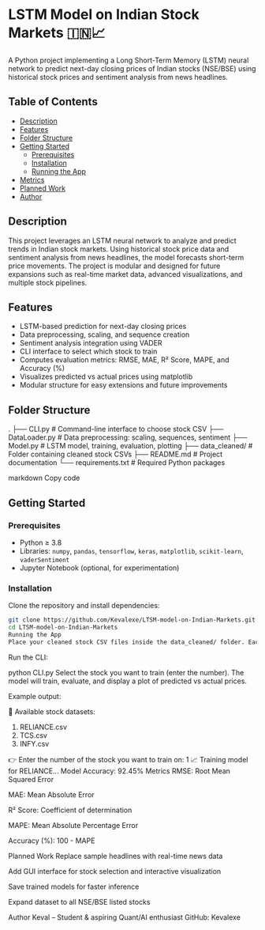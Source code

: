 # LSTM Model on Indian Stock Markets 🇮🇳📈

A Python project implementing a Long Short-Term Memory (LSTM) neural network to predict next-day closing prices of Indian stocks (NSE/BSE) using historical stock prices and sentiment analysis from news headlines.

## Table of Contents
- [Description](#description)  
- [Features](#features)  
- [Folder Structure](#folder-structure)  
- [Getting Started](#getting-started)  
  - [Prerequisites](#prerequisites)  
  - [Installation](#installation)  
  - [Running the App](#running-the-app)  
- [Metrics](#metrics)  
- [Planned Work](#planned-work)  
- [Author](#author)  

## Description
This project leverages an LSTM neural network to analyze and predict trends in Indian stock markets. Using historical stock price data and sentiment analysis from news headlines, the model forecasts short-term price movements. The project is modular and designed for future expansions such as real-time market data, advanced visualizations, and multiple stock pipelines.

## Features
- LSTM-based prediction for next-day closing prices  
- Data preprocessing, scaling, and sequence creation  
- Sentiment analysis integration using VADER  
- CLI interface to select which stock to train  
- Computes evaluation metrics: RMSE, MAE, R² Score, MAPE, and Accuracy (%)  
- Visualizes predicted vs actual prices using matplotlib  
- Modular structure for easy extensions and future improvements  

## Folder Structure
.
├── CLI.py # Command-line interface to choose stock CSV
├── DataLoader.py # Data preprocessing: scaling, sequences, sentiment
├── Model.py # LSTM model, training, evaluation, plotting
├── data_cleaned/ # Folder containing cleaned stock CSVs
├── README.md # Project documentation
└── requirements.txt # Required Python packages

markdown
Copy code

## Getting Started

### Prerequisites
- Python ≥ 3.8  
- Libraries: `numpy`, `pandas`, `tensorflow`, `keras`, `matplotlib`, `scikit-learn`, `vaderSentiment`  
- Jupyter Notebook (optional, for experimentation)  

### Installation
Clone the repository and install dependencies:

```bash
git clone https://github.com/Kevalexe/LTSM-model-on-Indian-Markets.git
cd LTSM-model-on-Indian-Markets
Running the App
Place your cleaned stock CSV files inside the data_cleaned/ folder. Each CSV must have at least a Close column.
```
Run the CLI:



python CLI.py
Select the stock you want to train (enter the number). The model will train, evaluate, and display a plot of predicted vs actual prices.

Example output:


📂 Available stock datasets:
1. RELIANCE.csv
2. TCS.csv
3. INFY.csv

👉 Enter the number of the stock you want to train on: 1
📈 Training model for RELIANCE...
Model Accuracy: 92.45%
Metrics
RMSE: Root Mean Squared Error

MAE: Mean Absolute Error

R² Score: Coefficient of determination

MAPE: Mean Absolute Percentage Error

Accuracy (%): 100 - MAPE

Planned Work
Replace sample headlines with real-time news data

Add GUI interface for stock selection and interactive visualization

Save trained models for faster inference

Expand dataset to all NSE/BSE listed stocks

Author
Keval – Student & aspiring Quant/AI enthusiast
GitHub: Kevalexe
